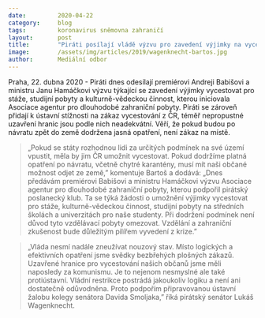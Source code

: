 ```yaml
---
date:         2020-04-22
category:     blog
tags:         koronavirus sněmovna zahraničí
layout:       post
title:        "Piráti posílají vládě výzvu pro zavedení výjimky na vycestování studentů. Podpoří také ústavní stížnost na zákaz vycestování z ČR"
image:        /assets/img/articles/2019/wagenknecht-bartos.jpg
author:       Mediální odbor
---
```



Praha, 22. dubna 2020 - Piráti dnes odesílají premiérovi Andreji Babišovi a ministru Janu Hamáčkovi výzvu týkající se zavedení výjimky vycestovat pro stáže, studijní pobyty a kulturně-vědeckou činnost, kterou iniciovala Asociace agentur pro dlouhodobé zahraniční pobyty. Piráti se zároveň přidají k ústavní stížnosti na zákaz vycestování z ČR, téměř nepropustné uzavření hranic jsou podle nich neadekvátní. Věří, že pokud budou po návratu zpět do země dodržena jasná opatření, není zákaz na místě.

> „Pokud se státy rozhodnou lidi za určitých podmínek na své území vpustit, měla by jim ČR umožnit vycestovat. Pokud dodržíme platná opatření po návratu, včetně chytré karantény, musí mít naši občané možnost odjet ze země,” komentuje Bartoš a dodává: „Dnes předávám premiérovi Babišovi a ministru Hamáčkovi výzvu Asociace agentur pro dlouhodobé zahraniční pobyty, kterou podpořil pirátský poslanecký klub. Ta se týká žádosti o umožnění výjimky vycestovat pro stáže, kulturně-vědeckou činnost, studijní pobyty na středních školách a univerzitách pro naše studenty. Při dodržení podmínek není důvod tyto vzdělávací pobyty omezovat. Vzdělání a zahraniční zkušenost bude důležitým pilířem vyvedení z krize.”

> „Vláda nesmí nadále zneužívat nouzový stav. Místo logických a efektivních opatření jsme svědky bezbřehých plošných zákazů. Uzavřené hranice pro vycestování našich občanů jsme měli naposledy za komunismu. Je to nejenom nesmyslné ale také protiústavní. Vládní restrikce postrádá jakoukoliv logiku a není ani dostatečně odůvodněna. Proto podpořím připravovanou ústavní žalobu kolegy senátora Davida Smoljaka,” říká pirátský senátor Lukáš Wagenknecht. 
